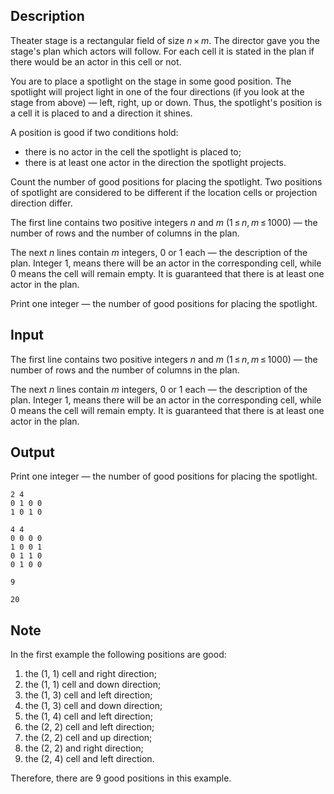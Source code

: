 ## Description

<div><p>Theater stage is a rectangular field of size <span class="tex-span"><i>n</i> × <i>m</i></span>. The director gave you the stage's plan which actors will follow. For each cell it is stated in the plan if there would be an actor in this cell or not.</p><p>You are to place a spotlight on the stage in some <span class="tex-font-style-it">good</span> position. The spotlight will project light in one of the four directions (if you look at the stage from above)&nbsp;— left, right, up or down. Thus, the spotlight's position is a cell it is placed to and a direction it shines.</p><p>A position is <span class="tex-font-style-it">good</span> if two conditions hold: </p><ul> <li> there is no actor in the cell the spotlight is placed to; </li><li> there is at least one actor in the direction the spotlight projects. </li></ul><p>Count the number of <span class="tex-font-style-it">good</span> positions for placing the spotlight. Two positions of spotlight are considered to be different if the location cells or projection direction differ.</p></div><div class="input-specification"><p>The first line contains two positive integers <span class="tex-span"><i>n</i></span> and <span class="tex-span"><i>m</i></span> (<span class="tex-span">1 ≤ <i>n</i>, <i>m</i> ≤ 1000</span>)&nbsp;— the number of rows and the number of columns in the plan.</p><p>The next <span class="tex-span"><i>n</i></span> lines contain <span class="tex-span"><i>m</i></span> integers, <span class="tex-span">0</span> or <span class="tex-span">1</span> each&nbsp;— the description of the plan. Integer <span class="tex-span">1</span>, means there will be an actor in the corresponding cell, while <span class="tex-span">0</span> means the cell will remain empty. It is guaranteed that there is at least one actor in the plan.</p></div><div class="output-specification"><p>Print one integer&nbsp;— the number of <span class="tex-font-style-it">good</span> positions for placing the spotlight.</p></div>

## Input

<p>The first line contains two positive integers <span class="tex-span"><i>n</i></span> and <span class="tex-span"><i>m</i></span> (<span class="tex-span">1 ≤ <i>n</i>, <i>m</i> ≤ 1000</span>)&nbsp;— the number of rows and the number of columns in the plan.</p><p>The next <span class="tex-span"><i>n</i></span> lines contain <span class="tex-span"><i>m</i></span> integers, <span class="tex-span">0</span> or <span class="tex-span">1</span> each&nbsp;— the description of the plan. Integer <span class="tex-span">1</span>, means there will be an actor in the corresponding cell, while <span class="tex-span">0</span> means the cell will remain empty. It is guaranteed that there is at least one actor in the plan.</p>

## Output

<p>Print one integer&nbsp;— the number of <span class="tex-font-style-it">good</span> positions for placing the spotlight.</p>





```input1
2 4
0 1 0 0
1 0 1 0

```




```input2
4 4
0 0 0 0
1 0 0 1
0 1 1 0
0 1 0 0

```




```output1
9

```




```output2
20

```



## Note

<p>In the first example the following positions are <span class="tex-font-style-it">good</span>:</p><ol> <li> the (1, 1) cell and right direction; </li><li> the (1, 1) cell and down direction; </li><li> the (1, 3) cell and left direction; </li><li> the (1, 3) cell and down direction; </li><li> the (1, 4) cell and left direction; </li><li> the (2, 2) cell and left direction; </li><li> the (2, 2) cell and up direction; </li><li> the (2, 2) and right direction; </li><li> the (2, 4) cell and left direction. </li></ol><p>Therefore, there are <span class="tex-span">9</span> <span class="tex-font-style-it">good</span> positions in this example.</p>
